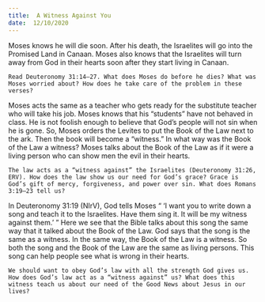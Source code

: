 ```yaml
---
title:  A Witness Against You 
date:  12/10/2020
---
```


Moses knows he will die soon. After his death, the Israelites will go into the Promised Land in Canaan. Moses also knows that the Israelites will turn away from God in their hearts soon after they start living in Canaan.

`Read Deuteronomy 31:14–27. What does Moses do before he dies? What was Moses worried about? How does he take care of the problem in these verses?`

Moses acts the same as a teacher who gets ready for the substitute teacher who will take his job. Moses knows that his “students” have not behaved in class. He is not foolish enough to believe that God’s people will not sin when he is gone. So, Moses orders the Levites to put the Book of the Law next to the ark. Then the book will become a “witness.” In what way was the Book of the Law a witness? Moses talks about the Book of the Law as if it were a living person who can show men the evil in their hearts.

`The law acts as a “witness against” the Israelites (Deuteronomy 31:26, ERV). How does the law show us our need for God’s grace? Grace is God’s gift of mercy, forgiveness, and power over sin. What does Romans 3:19–23 tell us?`

In Deuteronomy 31:19 (NIrV), God tells Moses “ ‘I want you to write down a song and teach it to the Israelites. Have them sing it. It will be my witness against them.’ ” Here we see that the Bible talks about this song the same way that it talked about the Book of the Law. God says that the song is the same as a witness. In the same way, the Book of the Law is a witness. So both the song and the Book of the Law are the same as living persons. This song can help people see what is wrong in their hearts.

`We should want to obey God’s law with all the strength God gives us. How does God’s law act as a “witness against” us? What does this witness teach us about our need of the Good News about Jesus in our lives?`